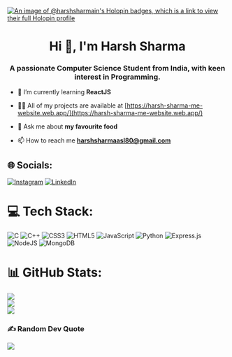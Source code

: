 [![An image of @harshsharmain's Holopin badges, which is a link to view their full Holopin profile](https://holopin.me/harshsharmain)](https://holopin.io/@harshsharmain)

<h1 align="center">Hi 👋, I'm Harsh Sharma</h1>
<h3 align="center">A passionate Computer Science Student from India, with keen interest in Programming.</h3>

- 🌱 I’m currently learning **ReactJS**

- 👨‍💻 All of my projects are available at [https://harsh-sharma-me-website.web.app/](https://harsh-sharma-me-website.web.app/)

- 💬 Ask me about **my favourite food**

- 📫 How to reach me **harshsharmaasl80@gmail.com**

## 🌐 Socials:
[![Instagram](https://img.shields.io/badge/Instagram-%23E4405F.svg?logo=Instagram&logoColor=white)](https://instagram.com/harshsharmaasl) [![LinkedIn](https://img.shields.io/badge/LinkedIn-%230077B5.svg?logo=linkedin&logoColor=white)](https://linkedin.com/in/harsh-sharma-b85334208) 

# 💻 Tech Stack:
![C](https://img.shields.io/badge/c-%2300599C.svg?style=for-the-badge&logo=c&logoColor=white) ![C++](https://img.shields.io/badge/c++-%2300599C.svg?style=for-the-badge&logo=c%2B%2B&logoColor=white) ![CSS3](https://img.shields.io/badge/css3-%231572B6.svg?style=for-the-badge&logo=css3&logoColor=white) ![HTML5](https://img.shields.io/badge/html5-%23E34F26.svg?style=for-the-badge&logo=html5&logoColor=white) ![JavaScript](https://img.shields.io/badge/javascript-%23323330.svg?style=for-the-badge&logo=javascript&logoColor=%23F7DF1E) ![Python](https://img.shields.io/badge/python-3670A0?style=for-the-badge&logo=python&logoColor=ffdd54) ![Express.js](https://img.shields.io/badge/express.js-%23404d59.svg?style=for-the-badge&logo=express&logoColor=%2361DAFB) ![NodeJS](https://img.shields.io/badge/node.js-6DA55F?style=for-the-badge&logo=node.js&logoColor=white) ![MongoDB](https://img.shields.io/badge/MongoDB-%234ea94b.svg?style=for-the-badge&logo=mongodb&logoColor=white)
# 📊 GitHub Stats:
![](https://github-readme-stats.vercel.app/api?username=HarshSharmaIN&theme=react&hide_border=false&include_all_commits=false&count_private=false)<br/>
![](https://github-readme-streak-stats.herokuapp.com/?user=HarshSharmaIN&theme=react&hide_border=false)<br/>
![](https://github-readme-stats.vercel.app/api/top-langs/?username=HarshSharmaIN&theme=react&hide_border=false&include_all_commits=false&count_private=false&layout=compact)

### ✍️ Random Dev Quote
![](https://quotes-github-readme.vercel.app/api?type=horizontal&theme=tokyonight)

<!-- Proudly created with GPRM ( https://gprm.itsvg.in ) -->

